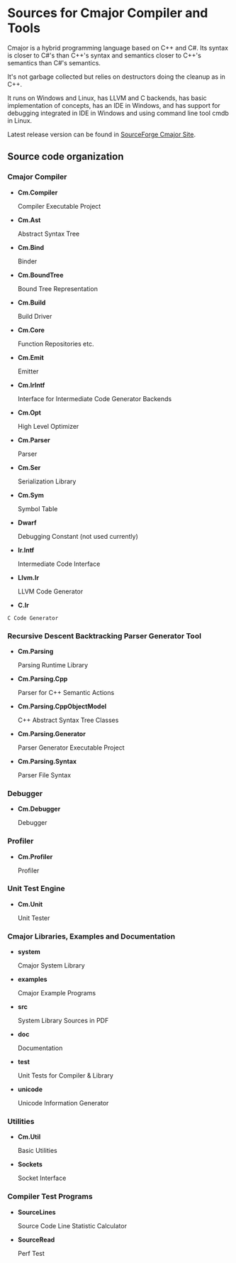 
Sources for Cmajor Compiler and Tools
=====================================

Cmajor is a hybrid programming language based on C++ and C#.  Its
syntax is closer to C#'s than C++'s syntax and semantics closer to
C++'s semantics than C#'s semantics.

It's not garbage collected but relies on destructors doing the cleanup
as in C++.

It runs on Windows and Linux, has LLVM and C backends, has basic
implementation of concepts, has an IDE in Windows, and has support for
debugging integrated in IDE in Windows and using command line tool
cmdb in Linux.

Latest release version can be found in [SourceForge Cmajor Site](http://sourceforge.net/projects/cmajor/).

Source code organization
------------------------

### Cmajor Compiler ###

+   **Cm.Compiler**

    Compiler Executable Project

+   **Cm.Ast**

    Abstract Syntax Tree

+   **Cm.Bind**

    Binder

+   **Cm.BoundTree**

    Bound Tree Representation

+   **Cm.Build**

    Build Driver

+   **Cm.Core**

    Function Repositories etc.

+   **Cm.Emit**

    Emitter

+   **Cm.IrIntf**

    Interface for Intermediate Code Generator Backends

+   **Cm.Opt**

    High Level Optimizer

+   **Cm.Parser**

    Parser

+   **Cm.Ser**

    Serialization Library

+   **Cm.Sym**

    Symbol Table

+   **Dwarf**

    Debugging Constant (not used currently)

+   **Ir.Intf**

    Intermediate Code Interface

+   **Llvm.Ir**

    LLVM Code Generator

+    **C.Ir**

    C Code Generator

### Recursive Descent Backtracking Parser Generator Tool ###

+   **Cm.Parsing**

    Parsing Runtime Library

+   **Cm.Parsing.Cpp**

    Parser for C++ Semantic Actions

+   **Cm.Parsing.CppObjectModel**

    C++ Abstract Syntax Tree Classes

+   **Cm.Parsing.Generator**

    Parser Generator Executable Project

+   **Cm.Parsing.Syntax**

    Parser File Syntax

### Debugger ###

+   **Cm.Debugger**

    Debugger

### Profiler ###

+   **Cm.Profiler**

    Profiler

### Unit Test Engine ###

+   **Cm.Unit**

    Unit Tester

### Cmajor Libraries, Examples and Documentation ###

+   **system**

    Cmajor System Library

+   **examples**

    Cmajor Example Programs

+   **src**

    System Library Sources in PDF

+   **doc**

    Documentation

+   **test**

    Unit Tests for Compiler & Library

+   **unicode**

    Unicode Information Generator

### Utilities ###

+   **Cm.Util**

    Basic Utilities

+   **Sockets**

    Socket Interface

### Compiler Test Programs ###

+   **SourceLines**

    Source Code Line Statistic Calculator

+   **SourceRead**

    Perf Test
